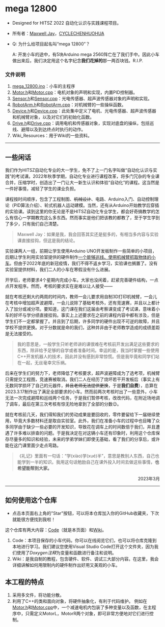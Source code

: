 # mega 12800

<!-- markdownlint-enable>

[![License][license]](COPYING)
<!-- markdownlint-disable first-header-h1 -->

- Designed for HITSZ 2022 自动化认识与实践课程项目。
- 所有者：[Maxwell Jay](https://github.com/MaxwellJay256 "github.com/MaxwellJay256")，[CYCLECHENHUOHUA](https://github.com/CYCLECHENHUOHUA "github.com/CYCLECHENHUOHUA")
- Q: 为什么给项目起名叫“mega 12800”？

  A: 开发小车的途中，有5块Arduino mega 2560阵亡在了我们手中。因此小车做出来后，我们决定用这个名字纪念**我们花掉的**那一两百块钱。R.I.P.
### 文件说明
1. [mega_12800.ino](mega_12800.ino)：小车的主程序
2. [Motor.h](Motor.h)和[Motor.cpp](Motor.cpp)：电机对象的声明和实现，内置PID控制器。
3. [Sensor.h](Sensor.h)和[Sensor.cpp](Sensor.cpp)：光电传感器、超声波传感器对象的声明和实现。
4. [RobotArm.h](RobotArm.h)和[RobotArm.cpp](RobotArm.cpp)：对机械臂的一些操纵函数。
5. [Device.h](Device.h)和[Device.cpp](Device.cpp)：此处集中定义了电机、光电传感器、超声波传感器和机械臂对象，以及对它们的初始化函数。
6. [Drive.h](Drive.h)和[Drive.cpp](Drive.cpp)：调用电机和传感器对象，实现对底盘的操纵，包括巡线、避障以及到达终点时执行的动作。
7. Wiki_Resources：用于Wiki的一些资料。
---
## 一些闲话
我们作为HITSZ自动化专业的大一学生，免不了上一门名字叫做“自动化认识与实践”的考试课。2022年秋季学期，自动化专业进行课程改革，将多门冗杂的专业课合并，压缩学时，创造出了一门让大一新生认识和体验“自动化”的课程。这当然是一件好事情，减轻了学生的课业负担。

课程按时间顺序，包含了工程制图、~~机械设计~~、电路、Arduino入门、自动控制理论（PID算法介绍）、轮式机器人运动建模。当然，还有从Arduino开始教学后穿插的实验课。读到这里的你无论是不是HITSZ自动化专业学生，都会好奇搞教学的怎么有信心一学期教完这么多东西。然而事实是他们把该教的都教了，至于学生学到了多少，只有我们自己清楚。
>Maxwell Jay：如果是我，我会回答其实还是挺多的，有相当多内容与实验课直接挂钩，但这是我的结论。

实验课两人一组，前期让学生使用Arduino UNO开发板制作一些简单的小项目，后期让学生利用实验室提供的硬件制作<u>一个能够巡线、使用机械臂抓取物体的小车</u>。但由于2022年底的新冠疫情，我们不得不返乡学习，实验课也搁置了。没有实验室提供材料，我们二人的小车在寒假没有什么进展。

开学后，老师要求4个星期内完成小车。大家也没闲着，赶紧完善硬件结构，一点点开发程序。然而，考核的要求实在是难以让人接受——

就在考核还剩大约两周的时间内，教师一会儿要求用自制3D打印机械臂，一会儿在考核中增加超声波避障，一会儿说除了基础考核外，还有竞速赛，并且以上都计入了加分或减分项。要知道，这门课在我们这届由考察课变成了考试课，意味着小车的好坏与学分绩直接挂钩。事实上上述要求在之前的课程内容中都有涉及，但是学生们不一定都掌握了。并且到了后期，许多同学的硬件出现不可逆的故障，并且学校不提供更换。对于分数就是命的我们，这种并非由于老师教学造成的成绩差距是无法接受的。
>我的意思是，一般学生只听老师讲的课很难在考核前开发出满足这些要求的东西，除非给予足够的自学或者准备时间。幸运的是，我当时掌握一些使用C++开发机器人的技术，因此并没有感到非常惊慌。但是我毕竟和同学们站在一起，无丝毫幸灾乐祸。

后来在学生们的努力下，老师降低了考核要求，超声波避障成为了选考项，机械臂只需提交工程图，竞速赛被取消。我们二人在经历了烧坏若干开发板后（事实上有无数同学损坏了自己的元器件，~~并且老师无法提供更换~~，于是**我们自费**），总算在2023.3.17制作出了满足全部要求的小车。然而前两次考核时出了一些意外，小车无法一次完成避障和巡线两个任务，于是我们暂停考核，改改代码，在附近场地调了调车，最后在第三次考核有惊无险地拿到了全部的分数:wink:。

就在考核前几天，我们得知我们的劳动成果是要回收的，零件要留给下一届继续使用，毕竟大多数材料还是取自实验室。此外，我们在准备小车的过程中也目睹了众多同学由于缺少一些必要的开发知识，导致花在调车上的时间数倍于我们，并且遭遇了许多难以排查的问题。于是我决定在对这辆小车还有印象时，利用这个仓库保存尽量多的知识和经验，未来的学弟学妹们即使无基础，看了我们的分享后，或许能在这门课里面少走点弯路。

>《礼记》里面有一句话：“学(xiào)学(xué)半”，意思是教别人东西，自己也能学到一半的知识。我用这句话勉励自己在课外投入时间去做这些事情，**也希望能帮到大家。**

<p align="right">2023年3月</p>

---
## 如何使用这个仓库
- 点击本页面右上角的"Star"按钮，可以将本仓库加入你的GitHub收藏夹，下次就能很方便找到我啦！

这个仓库有两大内容：[Code](https://github.com/MaxwellJay256/mega_12800)（就是本页面）和[Wiki](https://github.com/MaxwellJay256/mega_12800/wiki)。

1. Code：本项目保存的小车代码。你可以在线阅览它们，也可以将仓库克隆到本地进行学习。我们建议您使用Visual Studio Code打开这个文件夹，因为我们使用了*Doxygen注释*为变量和函数进行备注和说明。
2. Wiki：是我自制的教程，包含硬件、软件、调试三大部分内容。在这里，我会详细讲解如何用限制内的硬件制作出好用又美观的小车。

## 本工程的特点
1. 采用多文件，将功能分散。
2. 利用了C++的类和面向对象，将硬件抽象化，有利于代码维护。
例如在[Motor.h](Motor.h)和[Motor.cpp](Motor.cpp)中，一个减速电机内包装了多种变量以及函数，在主程序中，只需定义MotorL，MotorR两个对象，即可非常方便地对它们进行控制。